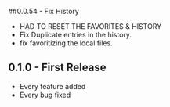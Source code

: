 ##0.0.54 - Fix History

* HAD TO RESET THE FAVORITES & HISTORY
* Fix Duplicate entries in the history.
* fix favoritizing the local files.

## 0.1.0 - First Release
* Every feature added
* Every bug fixed
